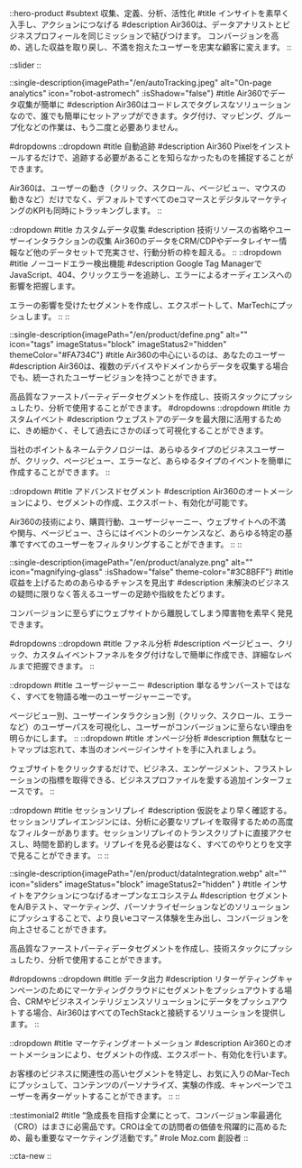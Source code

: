 ::hero-product
#subtext
収集、定義、分析、活性化
#title
インサイトを素早く入手し、アクションにつなげる
#description
Air360は、データアナリストとビジネスプロフィールを同じミッションで結びつけます。
コンバージョンを高め、逃した収益を取り戻し、不満を抱えたユーザーを忠実な顧客に変えます。
::

::slider
::

::single-description{imagePath="/en/autoTracking.jpeg" alt="On-page analytics"  icon="robot-astromech" :isShadow="false"}
#title
Air360でデータ収集が簡単に
#description
Air360はコードレスでタグレスなソリューションなので、誰でも簡単にセットアップができます。タグ付け、マッピング、グループ化などの作業は、もう二度と必要ありません。

#dropdowns
::dropdown
#title
自動追跡
#description
Air360 Pixelをインストールするだけで、追跡する必要があることを知らなかったものを捕捉することができます。

Air360は、ユーザーの動き（クリック、スクロール、ページビュー、マウスの動きなど）だけでなく、デフォルトですべてのeコマースとデジタルマーケティングのKPIも同時にトラッキングします。
::

::dropdown
#title
カスタムデータ収集
#description
技術リソースの省略やユーザーインタラクションの収集 Air360のデータをCRM/CDPやデータレイヤー情報など他のデータセットで充実させ、行動分析の枠を超える。
::
::dropdown
#title
ノーコードエラー検出機能
#description
Google Tag ManagerでJavaScript、404、クリックエラーを追跡し、エラーによるオーディエンスへの影響を把握します。

エラーの影響を受けたセグメントを作成し、エクスポートして、MarTechにプッシュします。
::
::

::single-description{imagePath="/en/product/define.png" alt="" icon="tags" imageStatus="block" imageStatus2="hidden" themeColor="#FA734C"}
#title
Air360の中心にいるのは、あなたのユーザー
#description
Air360は、複数のデバイスやドメインからデータを収集する場合でも、統一されたユーザービジョンを持つことができます。 

高品質なファーストパーティデータセグメントを作成し、技術スタックにプッシュしたり、分析で使用することができます。
#dropdowns
::dropdown
#title
カスタムイベント
#description
ウェブストアのデータを最大限に活用するために、きめ細かく、そして過去にさかのぼって可視化することができます。

当社のポイント＆ネームテクノロジーは、あらゆるタイプのビジネスユーザーが、クリック、ページビュー、エラーなど、あらゆるタイプのイベントを簡単に作成することができます。
::

::dropdown
#title
アドバンスドセグメント
#description
Air360のオートメーションにより、セグメントの作成、エクスポート、有効化が可能です。

Air360の技術により、購買行動、ユーザージャーニー、ウェブサイトへの不満や関与、ページビュー、さらにはイベントのシーケンスなど、あらゆる特定の基準ですべてのユーザーをフィルタリングすることができます。
::
::

::single-description{imagePath="/en/product/analyze.png" alt="" icon="magnifying-glass" :isShadow="false" theme-color="#3C8BFF"}
#title
収益を上げるためのあらゆるチャンスを見出す
#description
未解決のビジネスの疑問に限りなく答えるユーザーの足跡や指紋をたどります。

コンバージョンに至らずにウェブサイトから離脱してしまう障害物を素早く発見できます。

#dropdowns
::dropdown
#title
ファネル分析
#description
ページビュー、クリック、カスタムイベントファネルをタグ付けなしで簡単に作成でき、詳細なレベルまで把握できます。
::

::dropdown
#title
ユーザージャーニー
#description
単なるサンバーストではなく、すべてを物語る唯一のユーザージャーニーです。

ページビュー別、ユーザーインタラクション別（クリック、スクロール、エラーなど）のユーザーパスを可視化し、ユーザーがコンバージョンに至らない理由を明らかにします。
::
::dropdown
#title
オンページ分析
#description
無駄なヒートマップは忘れて、本当のオンページインサイトを手に入れましょう。

ウェブサイトをクリックするだけで、ビジネス、エンゲージメント、フラストレーションの指標を取得できる、ビジネスプロファイルを愛する追加インターフェースです。
::

::dropdown
#title
セッションリプレイ
#description
仮説をより早く確認する。セッションリプレイエンジンには、分析に必要なリプレイを取得するための高度なフィルターがあります。セッションリプレイのトランスクリプトに直接アクセスし、時間を節約します。リプレイを見る必要はなく、すべてのやりとりを文字で見ることができます。
::
::

::single-description{imagePath="/en/product/dataIntegration.webp" alt="" icon="sliders" imageStatus="block" imageStatus2="hidden" }
#title
インサイトをアクションにつなげるオープンなエコシステム
#description
セグメントをA/Bテスト、マーケティング、パーソナライゼーションなどのソリューションにプッシュすることで、より良いeコマース体験を生み出し、コンバージョンを向上させることができます。

高品質なファーストパーティデータセグメントを作成し、技術スタックにプッシュしたり、分析で使用することができます。

#dropdowns
::dropdown
#title
データ出力
#description
リターゲティングキャンペーンのためにマーケティングクラウドにセグメントをプッシュアウトする場合、CRMやビジネスインテリジェンスソリューションにデータをプッシュアウトする場合、Air360はすべてのTechStackと接続するソリューションを提供します。
::

::dropdown
#title
マーケティングオートメーション
#description
Air360とのオートメーションにより、セグメントの作成、エクスポート、有効化を行います。

お客様のビジネスに関連性の高いセグメントを特定し、お気に入りのMar-Techにプッシュして、コンテンツのパーソナライズ、実験の作成、キャンペーンでユーザーを再ターゲットすることができます。
::
::

::testimonial2
#title
“急成長を目指す企業にとって、コンバージョン率最適化（CRO）はまさに必需品です。CROは全ての訪問者の価値を飛躍的に高めるため、最も重要なマーケティング活動です。”
#role
Moz.com 創設者
::

::cta-new
::